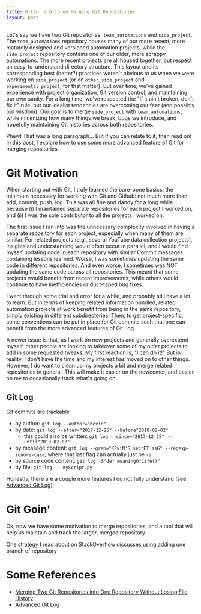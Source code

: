 ```yaml
---
title: Gittn' a Grip on Merging Git Repositories
layout: post
---
```


Let's say we have two Git repositories: `team_automations` and `side_project`.  The `team_automations` repository houses many
of our more recent, more maturely designed and versioned automation projects, while the `side_project` repository
contains one of our older, more scrappy automations. The more recent projects are all housed together, but respect an 
easy-to-understand directory structure.  This layout and its corresponding best (better?) practices weren't obvious to us when we 
were working on `side_project` (or on `other_side_project` and `experimental_project`, for that matter). But over time, we've 
gained experience with project organization, Git version control, and maintaining our own sanity. For a long time, we've respected 
the "if it ain't broken, don't fix it" rule, but our idealist tendencies are overcoming our fear (and possibly our wisdom).  Our goal
is to merge `side_project` with `team_automations`, while minimizing how many things we break, bugs we introduce, and hopefully
maintaining Git histories across both repositories.

Phew!  That was a long paragraph... But if you can relate to it, then read on!  In this post, I explore how to
use some more advanced feature of Git for merging repositories.

# Git Motivation
When starting out with Git, I truly learned the bare-bone basics: the minimum necessary for working with Git and Github:
not much more than add, commit, push, log.  This was all fine and dandy for a long while because (i) I maintained separate
repositories for each project I worked on, and (ii) I was the sole contributor to all the projects I worked on.

The first issue I ran into was the unncessary complexity involved in having a separate repository for each project,
especially when many of them are similar.  For related projects (e.g., several YouTube data collection projects), insights and 
understanding would often occur in parallel, and I would find myself updating code in each repository with similar Commit messages 
containing lessons learned.  Worse, I was sometimes updating the same code in different repositories. And even worse, I sometimes
was NOT updating the same code across all repositories.  This meant that some projects would benefit from recent improvements, 
while others would continue to have inefficiencies or duct-taped bug fixes.  

I went through some trial and error for a while, and probably still have a lot to learn.  But in terms of keeping related information
bundled, related automation projects at work benefit from being in the same repository, simply existing in different 
subdirectories.  Then, to get project-specific, some conventions can be put in place for Git commits such that one can benefit
from the more advanced features of Git Log.

A newer issue is that, as I work on new projects and generally overextend myself, other people are looking to takeover 
some of my older projects to add in some requested tweaks. My first reaction is, "I can do it!"  But in reality, I don't have
the time and my interest has moved on to other things.  However, I do want to clean up my projects a bit and merge 
related repositories in general.  This will make it easier on the newcomer, and easier on me to occasionally track what's going
on.  

## Git Log
Git commits are trackable 
* by author: `git log --author="Kevin"`
* by date: `git log --after="2017-12-25" --before"2018-02-02"`
  - this could also be written: `git log --since="2017-12-25" --until"2018-02-02"`
* by message content: `git log --grep="KEviN'S secrET msG" --regexp-ignore-case`, where that
last flag can actually just be `-i`
* by source code content: `git log -S"def meaningOfLife()"`
* by file: `git log -- myScript.py`

Honestly, there are a couple more features I do not fully understand 
(see: [Advanced Git Log](https://www.atlassian.com/git/tutorials/git-log)).

# Git Goin'
Ok, now we have some motivation to merge repositories, and a tool that will help us maintain and track
the larger, merged repository.  

One strategy I read about on [StackOverflow](https://stackoverflow.com/questions/1425892/how-do-you-merge-two-git-repositories) discusses
using adding one branch of repository 



# Some References
* [Merging Two Git Repositories into One Repository Without Losing File History](https://saintgimp.org/2013/01/22/merging-two-git-repositories-into-one-repository-without-losing-file-history/)
* [Advanced Git Log](https://www.atlassian.com/git/tutorials/git-log)
